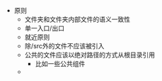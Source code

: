 - 原则
	- 文件夹和文件夹内部文件的语义一致性
	- 单一入口/出口
	- 就近原则
	- 除/src外的文件不应该被引入
	- 公共的文件应该以绝对路径的方式从根目录引用
		- 比如一些公共组件
	-